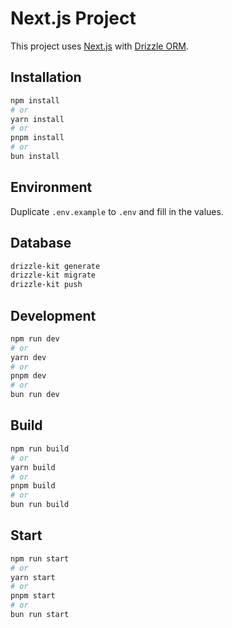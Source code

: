 # Next.js Project

This project uses [Next.js](https://nextjs.org/) with [Drizzle ORM](https://orm.drizzle.team/).

## Installation

```bash
npm install
# or
yarn install
# or
pnpm install
# or
bun install
```

## Environment

Duplicate `.env.example` to `.env` and fill in the values.

## Database

```bash
drizzle-kit generate
drizzle-kit migrate
drizzle-kit push
```

## Development

```bash
npm run dev
# or
yarn dev
# or
pnpm dev
# or
bun run dev
```

## Build

```bash
npm run build
# or
yarn build
# or
pnpm build
# or
bun run build
```

## Start

```bash
npm run start
# or
yarn start
# or
pnpm start
# or
bun run start
```